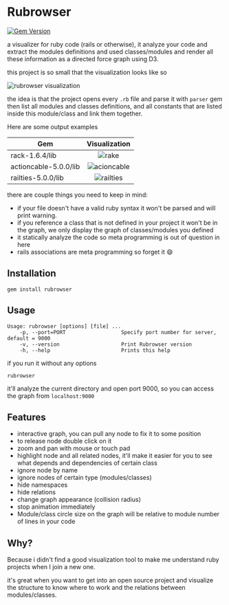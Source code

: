 # Rubrowser

[![Gem Version](https://badge.fury.io/rb/rubrowser.svg)](https://badge.fury.io/rb/rubrowser)

a visualizer for ruby code (rails or otherwise), it analyze your code and extract the modules definitions and used classes/modules and render all these information as a directed force graph using D3.

this project is so small that the visualization looks like so

![rubrowser visualization](http://i.imgur.com/5mbshee.png)

the idea is that the project opens every `.rb` file and parse it with `parser` gem then list all modules and classes definitions, and all constants that are listed inside this module/class and link them together.

Here are some output examples

| Gem        | Visualization    |
| ------------- |:-------------:|
| rack-1.6.4/lib      | ![rake](http://i.imgur.com/4UsCo0a.png) |
| actioncable-5.0.0/lib      | ![acioncable](http://i.imgur.com/Q0Xqjsz.png) |
| railties-5.0.0/lib      | ![railties](http://i.imgur.com/31g10a1.png) |

there are couple things you need to keep in mind:

* if your file doesn't have a valid ruby syntax it won't be parsed and will print warning.
* if you reference a class that is not defined in your project it won't be in the graph, we only display the graph of classes/modules you defined
* it statically analyze the code so meta programming is out of question in here
* rails associations are meta programming so forget it :smile:

## Installation


```
gem install rubrowser
```

## Usage


```
Usage: rubrowser [options] [file] ...
    -p, --port=PORT                  Specify port number for server, default = 9000
    -v, --version                    Print Rubrowser version
    -h, --help                       Prints this help
```

if you run it without any options
```
rubrowser
```
it'll analyze the current directory and open port 9000, so you can access the graph from `localhost:9000`

## Features

* interactive graph, you can pull any node to fix it to some position
* to release node double click on it
* zoom and pan with mouse or touch pad
* highlight node and all related nodes, it'll make it easier for you to see what depends and dependencies of certain class
* ignore node by name
* ignore nodes of certain type (modules/classes)
* hide namespaces
* hide relations
* change graph appearance (collision radius)
* stop animation immediately
* Module/class circle size on the graph will be relative to module number of lines in your code

## Why?

Because i didn't find a good visualization tool to make me understand ruby projects when I join a new one.

it's great when you want to get into an open source project and visualize the structure to know where to work and the relations between modules/classes.
